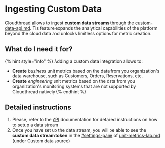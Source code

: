 # Ingesting Custom Data

Cloudthread allows to ingest **custom data streams** through the [custom-data-api.md](../fundamentals/custom-data-api.md "mention"). Tis feature expands the analytical capabilities of the platform beyond the cloud data and unlocks limitless options for metric creation.

## What do I need it for? <a href="#what-do-i-need-it-for" id="what-do-i-need-it-for"></a>

{% hint style="info" %}
Adding a custom data integration allows to:

* **Create** _business_ unit metrics based on the data from you organization's data warehouse, such as Customers, Orders, Reservations, etc.
* **Create** _engineering_ unit metrics based on the data from you organization's monitoring systems that are not supported by Cloudthread natively
{% endhint %}

## Detailed instructions <a href="#detailed-instructions" id="detailed-instructions"></a>

1. Please, refer to the [API](https://app.gitbook.com/o/TmVItW5TwUC23RxcuDg9/s/KuhDuXL0YPX22VMOHZWV/ "mention") documentation for detailed instructions on how to setup a data stream
2. Once you have set up the data stream, you will be able to see the **custom data stream token** in the [#settings-pane](../fundamentals/unit-metrics/unit-metrics-lab.md#settings-pane "mention") of [unit-metrics-lab.md](../fundamentals/unit-metrics/unit-metrics-lab.md "mention") (under Custom data source)
